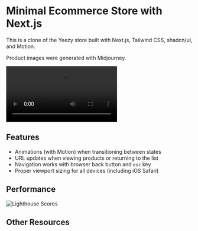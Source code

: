 

#  Minimal Ecommerce Store with Next.js

This is a clone of the Yeezy store built with Next.js, Tailwind CSS, shadcn/ui, and Motion.

Product images were generated with Midjourney.

<video src="https://github.com/Bed-com-03-20/asset-s.git" controls></video>

## Features

- Animations (with Motion) when transitioning between states
- URL updates when viewing products or returning to the list
- Navigation works with browser back button and `esc` key
- Proper viewport sizing for all devices (including iOS Safari)



## Performance

![Lighthouse Scores]()

## Other Resources
